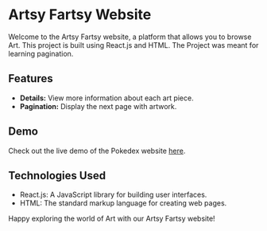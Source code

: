 # Artsy Fartsy Website

Welcome to the Artsy Fartsy website, a platform that allows you to browse Art. This project is built using React.js and HTML.
The Project was meant for learning pagination.

## Features

- **Details:** View more information about each art piece.
- **Pagination:** Display the next page with artwork.

## Demo

Check out the live demo of the Pokedex website [here](https://artsy-fartsy.netlify.app/details/26650).

## Technologies Used

- React.js: A JavaScript library for building user interfaces.
- HTML: The standard markup language for creating web pages.

Happy exploring the world of Art with our Artsy Fartsy website!
